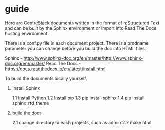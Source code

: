 # guide

Here are CentreStack documents written in the format of reStructured Text and can be built by the Sphinx environment or import
into Read The Docs hosting environment.

There is a conf.py file in each document project. There is a prodname parameter you can change before you build the doc into HTML files.

Sphinx - http://www.sphinx-doc.org/en/master/http://www.sphinx-doc.org/en/master/
Read The Docs - https://docs.readthedocs.io/en/latest/install.html

To build the documents locally yourself.
1. Install Sphinx

    1.1 Install Python
    1.2 Install pip
    1.3 pip install sphinx
    1.4 pip install sphinx_rtd_theme
    
2. build the docs

    2.1 change directory to each projects, such as admin
    2.2 make html
    
    
